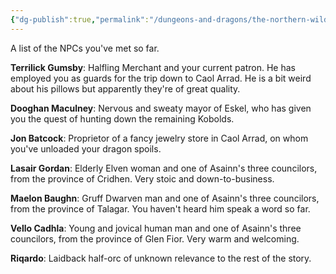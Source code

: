 ```yaml
---
{"dg-publish":true,"permalink":"/dungeons-and-dragons/the-northern-wilds/players/reference-material/notable-np-cs/","tags":["TTRPG/Campaigns/Northern-Wilds","Journal"]}
---
```


A list of the NPCs you've met so far.

**Terrilick Gumsby**: Halfling Merchant and your current patron. He has employed you as guards for the trip down to Caol Arrad. He is a bit weird about his pillows but apparently they're of great quality.

**Dooghan Maculney**: Nervous and sweaty mayor of Eskel, who has given you the quest of hunting down the remaining Kobolds.

**Jon Batcock**: Proprietor of a fancy jewelry store in Caol Arrad, on whom you've unloaded your dragon spoils.

**Lasair Gordan**: Elderly Elven woman and one of Asainn's three councilors, from the province of Cridhen. Very stoic and down-to-business.

**Maelon Baughn**: Gruff Dwarven man and one of Asainn's three councilors, from the province of Talagar. You haven't heard him speak a word so far.

**Vello Cadhla**: Young and jovical human man and one of Asainn's three councilors, from the province of Glen Fior. Very warm and welcoming.

**Riqardo**: Laidback half-orc of unknown relevance to the rest of the story.